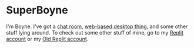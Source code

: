 # SuperBoyne
I'm Boyne. I've got a [chat room](https://chat.boyne.dev "chat.boyne.dev"), [web-based desktop thing](https://bismuth.boyne.dev "Bismuth"), and some other stuff lying around.
To check out some other stuff of mine, go to my [Replit account](https://replit.com/@Boyney "My Replit account") or my [Old Replit account](https://replit.com/@PythonPower312 "My old Replit account").
